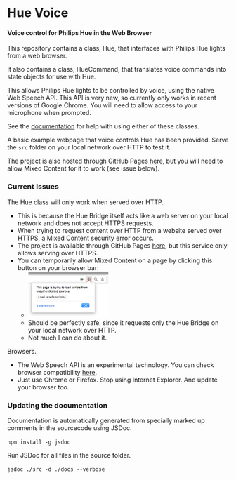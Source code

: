 # Hue Voice
#### Voice control for Philips Hue in the Web Browser

This repository contains a class, Hue, that interfaces with Philips Hue lights from a web browser.

It also contains a class, HueCommand, that translates voice commands into state objects for use with Hue.

This allows Philips Hue lights to be controlled by voice, using the native Web Speech API. This API is very new, so currently only works in recent versions of Google Chrome. You will need to allow access to your microphone when prompted.

See the [documentation](https://fsyth.github.io/hue-voice/docs/) for help with using either of these classes.

A basic example webpage that voice controls Hue has been provided. Serve the `src` folder on your local network over HTTP to test it.

The project is also hosted through GitHub Pages [here](https://fsyth.github.io/hue-voice/docs/), but you will need to allow Mixed Content for it to work (see issue below).

### Current Issues
The Hue class will only work when served over HTTP.
- This is because the Hue Bridge itself acts like a web server on your local network and does not accept HTTPS requests.
- When trying to request content over HTTP from a website served over HTTPS, a Mixed Content security error occurs.
- The project is available through GitHub Pages [here](https://fsyth.github.io/hue-voice/docs/), but this service only allows serving over HTTPS.
- You can temporarily allow Mixed Content on a page by clicking this button on your browser bar:
  - <img src="https-workaround.png" width="182">
  - Should be perfectly safe, since it requests only the Hue Bridge on your local network over HTTP.
  - Not much I can do about it.

Browsers.
- The Web Speech API is an experimental technology. You can check browser compatibility [here](https://developer.mozilla.org/en-US/docs/Web/API/Web_Speech_API#Browser_compatibility).
- Just use Chrome or Firefox. Stop using Internet Explorer. And update your browser too.

### Updating the documentation

Documentation is automatically generated from specially marked up comments in the sourcecode using JSDoc.

`npm install -g jsdoc`

Run JSDoc for all files in the source folder.

`jsdoc ./src -d ./docs --verbose`
